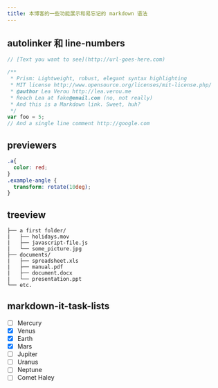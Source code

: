 ```yaml
---
title: 本博客的一些功能展示和易忘记的 markdown 语法
---
```


## autolinker 和 line-numbers

```javascript
// [Text you want to see](http://url-goes-here.com)

/**
 * Prism: Lightweight, robust, elegant syntax highlighting
 * MIT license http://www.opensource.org/licenses/mit-license.php/
 * @author Lea Verou http://lea.verou.me
 * Reach Lea at fake@email.com (no, not really)
 * And this is a Markdown link. Sweet, huh?
 */
var foo = 5;
// And a single line comment http://google.com
```

## previewers

```css
.a{
  color: red;
}
.example-angle {
  transform: rotate(10deg);
}
```

## treeview

```treeview
├── a first folder/
|   ├── holidays.mov
|   ├── javascript-file.js
|   └── some_picture.jpg
├── documents/
|   ├── spreadsheet.xls
|   ├── manual.pdf
|   ├── document.docx
|   └── presentation.ppt
└── etc.
```

## markdown-it-task-lists

- [ ] Mercury
- [x] Venus
- [x] Earth
- [x] Mars
- [ ] Jupiter
- [ ] Uranus
- [ ] Neptune
- [ ] Comet Haley
